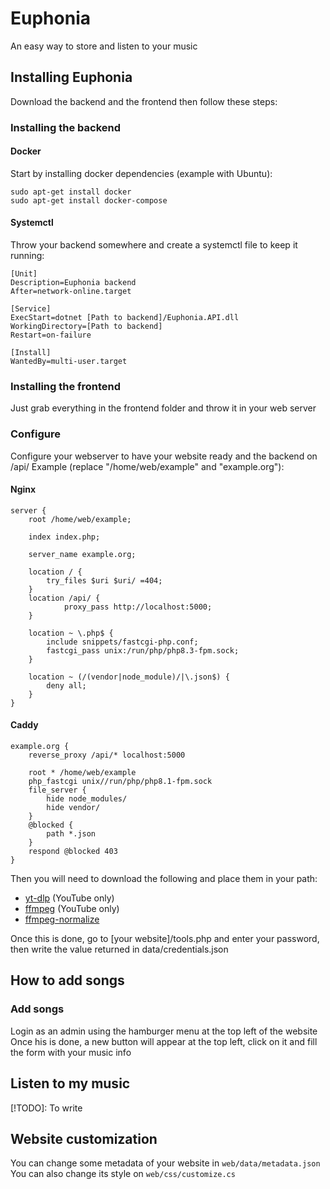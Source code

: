 # Euphonia
An easy way to store and listen to your music

## Installing Euphonia
Download the backend and the frontend then follow these steps:

### Installing the backend

#### Docker
Start by installing docker dependencies (example with Ubuntu):
```
sudo apt-get install docker
sudo apt-get install docker-compose
```


#### Systemctl
Throw your backend somewhere and create a systemctl file to keep it running:
```
[Unit]
Description=Euphonia backend
After=network-online.target

[Service]
ExecStart=dotnet [Path to backend]/Euphonia.API.dll
WorkingDirectory=[Path to backend]
Restart=on-failure

[Install]
WantedBy=multi-user.target
```

### Installing the frontend
Just grab everything in the frontend folder and throw it in your web server

### Configure
Configure your webserver to have your website ready and the backend on /api/
Example (replace "/home/web/example" and "example.org"):

#### Nginx
```
server {
	root /home/web/example;

	index index.php;

	server_name example.org;

	location / {
		try_files $uri $uri/ =404;
	}
	location /api/ {
        	proxy_pass http://localhost:5000;
	}

	location ~ \.php$ {
		include snippets/fastcgi-php.conf;
		fastcgi_pass unix:/run/php/php8.3-fpm.sock;
	}

	location ~ (/(vendor|node_module)/|\.json$) {
		deny all;
	}
}
```
#### Caddy
```
example.org {
	reverse_proxy /api/* localhost:5000

	root * /home/web/example
	php_fastcgi unix//run/php/php8.1-fpm.sock
	file_server {
		hide node_modules/
		hide vendor/
	}
	@blocked {
		path *.json
	}
	respond @blocked 403
}
```

Then you will need to download the following and place them in your path:
 - [yt-dlp](https://github.com/yt-dlp/yt-dlp/wiki/Installation) (YouTube only)
 - [ffmpeg](https://www.ffmpeg.org/download.html) (YouTube only)
 - [ffmpeg-normalize](https://github.com/slhck/ffmpeg-normalize?tab=readme-ov-file#installation)

Once this is done, go to [your website]/tools.php and enter your password, then write the value returned in data/credentials.json

## How to add songs

### Add songs
Login as an admin using the hamburger menu at the top left of the website \
Once his is done, a new button will appear at the top left, click on it and fill the form with your music info

## Listen to my music
[!TODO]: To write

## Website customization
You can change some metadata of your website in `web/data/metadata.json` \
You can also change its style on `web/css/customize.cs`
